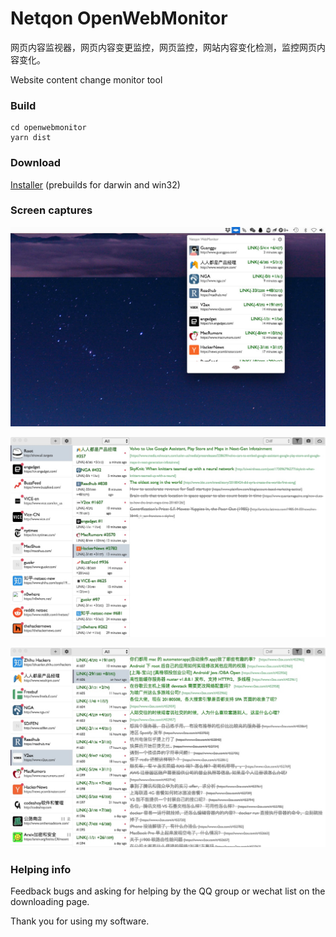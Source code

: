 # Netqon OpenWebMonitor

网页内容监视器，网页内容变更监控，网页监控，网站内容变化检测，监控网页内容变化。

Website content change monitor tool

### Build

```
cd openwebmonitor
yarn dist
```

### Download

[Installer](http://openwebmonitor.netqon.com/) (prebuilds for darwin and win32)

### Screen captures

![](libs/0.jpg)

![](libs/1.jpg)

![](libs/2.jpg)



### Helping info

Feedback bugs and asking for helping by the QQ group or wechat list on the downloading page.

Thank you for using my software.

